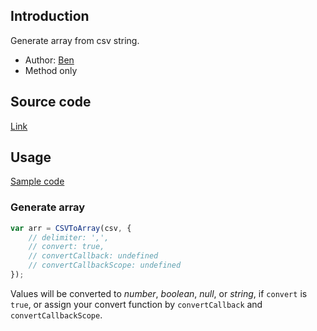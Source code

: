## Introduction

Generate array from csv string.

- Author: [Ben](http://www.bennadel.com/blog/1504-Ask-Ben-Parsing-CSV-Strings-With-Javascript-Exec-Regular-Expression-Command.htm)
- Method only

## Source code

[Link](https://github.com/rexrainbow/phaser3-rex-notes/blob/master/plugins/csvtoarray/CSVToArray.js)

## Usage

[Sample code](https://github.com/rexrainbow/phaser3-rex-notes/tree/master/examples/csv-to-array)

### Generate array

```javascript
var arr = CSVToArray(csv, {
    // delimiter: ',',
    // convert: true,
    // convertCallback: undefined
    // convertCallbackScope: undefined
});
```

Values will be converted to *number*, *boolean*, *null*, or *string*, if `convert` is `true`, or assign your convert function by `convertCallback` and `convertCallbackScope`.